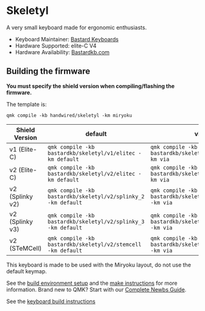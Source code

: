 # Skeletyl

A very small keyboard made for ergonomic enthusiasts.

* Keyboard Maintainer: [Bastard Keyboards](https://github.com/Bastardkb/)
* Hardware Supported: elite-C V4
* Hardware Availability: [Bastardkb.com](https://bastardkb.com/)

## Building the firmware

**You must specify the shield version when compiling/flashing the firmware.**

The template is:

```shell
qmk compile -kb handwired/skeletyl -km miryoku
```

| Shield Version  | default                                                         | via                                                         |
| --------------- | --------------------------------------------------------------- | ----------------------------------------------------------- |
| v1 (Elite-C)    | `qmk compile -kb bastardkb/skeletyl/v1/elitec -km default`      | `qmk compile -kb bastardkb/skeletyl/v1/elitec -km via`      |
| v2 (Elite-C)    | `qmk compile -kb bastardkb/skeletyl/v2/elitec -km default`      | `qmk compile -kb bastardkb/skeletyl/v2/elitec -km via`      |
| v2 (Splinky v2) | `qmk compile -kb bastardkb/skeletyl/v2/splinky_2 -km default`   | `qmk compile -kb bastardkb/skeletyl/v2/splinky_2 -km via`   |
| v2 (Splinky v3) | `qmk compile -kb bastardkb/skeletyl/v2/splinky_3 -km default`   | `qmk compile -kb bastardkb/skeletyl/v2/splinky_3 -km via`   |
| v2 (STeMCell)   | `qmk compile -kb bastardkb/skeletyl/v2/stemcell -km default`    | `qmk compile -kb bastardkb/skeletyl/v2/stemcell -km via`    |

This keyboard is made to be used with the Miryoku layout, do not use the default keymap.

See the [build environment setup](https://docs.qmk.fm/#/getting_started_build_tools) and the [make instructions](https://docs.qmk.fm/#/getting_started_make_guide) for more information. Brand new to QMK? Start with our [Complete Newbs Guide](https://docs.qmk.fm/#/newbs).

See the [keyboard build instructions](http://docs.bastardkb.com/)
